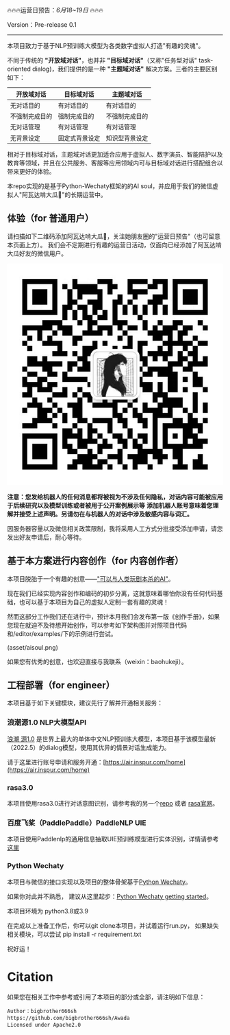 🔥🔥🔥运营日预告：*6月18~19日* 🔥🔥🔥

Version：Pre-release 0.1

-----------------

本项目致力于基于NLP预训练大模型为各类数字虚拟人打造"有趣的灵魂"。

不同于传统的 **"开放域对话"**，也并非 **"目标域对话"**（又称"任务型对话" task-oriented dialog)，我们提供的是一种 **"主题域对话"** 解决方案。三者的主要区别如下：

|开放域对话| 目标域对话   | 主题域对话   |
|--------|---------|---------|
|无对话目的| 有对话目的   | 有对话目的   |
|不强制完成目的| 强制完成目的  | 不强制完成目的 |
|无对话管理| 有对话管理   | 有对话管理   |
|无背景设定| 固定式背景设定 | 知识型背景设定 |

相对于目标域对话，主题域对话更加适合应用于虚拟人、数字演员、智能陪护以及教育等领域，并且在公共服务、客服等应用领域内可与目标域对话进行搭配组合以带来更好的体验。

本repo实现的是基于Python-Wechaty框架的的AI soul，并应用于我们的微信虚拟人"阿瓦达啃大瓜🍉"的长期运营中。

## 体验（for 普通用户）

请扫描如下二维码添加阿瓦达啃大瓜🍉，关注她朋友圈的"运营日预告"（也可留意本页面上方）。 我们会不定期进行有趣的运营日活动，仅面向已经添加了阿瓦达啃大瓜好友的微信用户。

 <img alt="img" height="516" src="/asset/7661651902756_.pic.jpg" width="516"/>

**注意：您发给机器人的任何消息都将被视为不涉及任何隐私，对话内容可能被应用于后续研究以及模型训练或者被用于公开案例展示等**
**添加机器人账号意味着您理解并接受上述声明。另请勿在与机器人的对话中涉及敏感内容与词汇。**

因服务器容量以及微信相关政策限制，我将采用人工方式分批接受添加申请，请您发出好友申请后，耐心等待。

## 基于本方案进行内容创作（for 内容创作者）

本项目脱胎于一个有趣的创意——["可以与人类玩剧本杀的AI"](https://github.com/bigbrother666sh/shezhangbujianle)。

现在我们已经实现内容创作和编码的初步分离，这就意味着哪怕你没有任何代码基础，也可以基于本项目为自己的虚拟人定制一套有趣的灵魂！

然而这部分工作我们还在进行中，预计本月我们会发布第一版《创作手册》，如果您现在就迫不及待想开始创作，可以参考如下架构图并对照项目代码和/editor/examples/下的示例进行尝试。

<img/>(asset/aisoul.png)

如果您有优秀的创意，也欢迎直接与我联系（weixin：baohukeji）。

## 工程部署（for engineer）

本项目基于如下关键模块，建议先行了解并开通相关服务：

### 浪潮源1.0 NLP大模型API

[浪潮 源1.0](https://air.inspur.com/home) 是世界上最大的单体中文NLP预训练大模型，本项目基于该模型最新（2022.5）的dialog模型，使用其优异的情景对话生成能力。

请于这里进行账号申请和服务开通：[https://air.inspur.com/home](https://air.inspur.com/home) 

### rasa3.0

本项目使用rasa3.0进行对话意图识别，请参考我的另一个[repo](https://github.com/bigbrother666sh/rasa-paddlenlp-ernie/tree/deploy) 或者 [rasa官网](https://rasa.com/docs/)。

### 百度飞桨（PaddlePaddle）PaddleNLP UIE

本项目使用Paddlenlp的通用信息抽取UIE预训练模型进行实体识别，详情请参考[这里](https://github.com/PaddlePaddle/PaddleNLP/tree/develop/model_zoo/uie)

### Python Wechaty

本项目与微信的接口实现以及项目的整体骨架基于[Python Wechaty](https://github.com/wechaty/python-wechaty)。

如果你对此并不熟悉， 建议从这里起步：[Python Wechaty getting started](https://github.com/wechaty/python-wechaty-getting-started/)。


本项目环境为 python3.8或3.9

在完成以上准备工作后，你可以git clone本项目，并试着运行run.py， 如果缺失相关模块，可以尝试 pip install -r requirement.txt

祝好运！
 
# Citation

如果您在相关工作中参考或引用了本项目的部分或全部，请注明如下信息：

```
Author：bigbrother666sh
https://github.com/bigbrother666sh/Awada
Licensed under Apache2.0
```